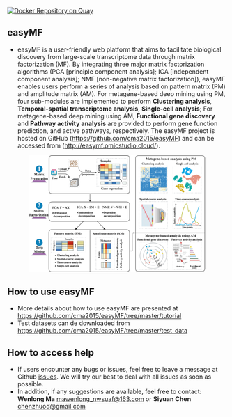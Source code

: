 [![Docker Repository on Quay](https://quay.io/repository/bgruening/galaxy-rna-workbench/status "Docker Repository on Quay")](https://hub.docker.com/r/malab/tamf/)

## easyMF
- easyMF is a user-friendly web platform that aims to facilitate biological discovery from large-scale transcriptome data through matrix factorization (MF). By integrating three major matrix factorization algorithms (PCA [principle component analysis]; ICA [independent component analysis]; NMF [non-negative matrix factorization]), easyMF enables users perform a series of analysis based on pattern matrix (PM) and amplitude matrix (AM). For metagene-based deep mining using PM, four sub-modules are implemented to perform **Clustering analysis**, **Temporal-spatial transcriptome analysis**, **Single-cell analysis**; For metagene-based deep mining using AM, **Functional gene discovery** and **Pathway activity analysis** are provided to perform gene function prediction, and active pathways, respectively. The easyMF project is hosted on GitHub (https://github.com/cma2015/easyMF) and can be accessed from (http://easymf.omicstudio.cloud/). 


<div align="center"><img src="https://github.com/cma2015/easyMF/blob/master/tutorial/easyMF_images/Figure%201_Overview%20of%20easyMF_20201028.png" width = "80%" alt="TAMF" align=center/></div>

## How to use easyMF

- More details about how to use easyMF are presented at https://github.com/cma2015/easyMF/tree/master/tutorial
- Test datasets can de downloaded from https://github.com/cma2015/easyMF/tree/master/test_data


## How to access help
* If users encounter any bugs or issues, feel free to leave a message at Github [issues](<https://github.com/cma2015/TAMF/issues>). We will try our best to deal with all issues as soon as possible.
* In addition, if any suggestions are available, feel free to contact: __Wenlong Ma__ <mawenlong_nwsuaf@163.com> or __Siyuan Chen__ <chenzhuod@gmail.com> 


